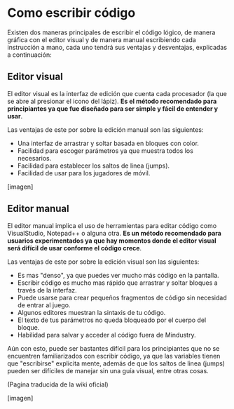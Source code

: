 # Como escribir código

Existen dos maneras principales de escribir el código lógico, de manera gráfica con el editor visual y de manera manual escribiendo cada instrucción a mano, cada uno tendrá sus ventajas y desventajas, explicadas a continuación:

## Editor visual

El editor visual es la interfaz de edición que cuenta cada procesador (la que se abre al presionar el icono del lápiz). **Es el método recomendado para principiantes ya que fue diseñado para ser simple y fácil de entender y usar**.

Las ventajas de este por sobre la edición manual son las siguientes:

* Una interfaz de arrastrar y soltar basada en bloques con color.
* Facilidad para escoger parámetros ya que muestra todos los necesarios.
* Facilidad para establecer los saltos de linea (jumps).
* Facilidad de usar para los jugadores de móvil.

[imagen]

## Editor manual

El editor manual implica el uso de herramientas para editar código como VisualStudio, Notepad++ o alguna otra. **Es un método recomendado para usuarios experimentados ya que hay momentos donde el editor visual será difícil de usar conforme el código crece**.

Las ventajas de este por sobre la edición visual son las siguientes:

* Es mas "denso", ya que puedes ver mucho más código en la pantalla.
* Escribir código es mucho mas rápido que arrastrar y soltar bloques a través de la interfaz.
* Puede usarse para crear pequeños fragmentos de código sin necesidad de entrar al juego.
* Algunos editores muestran la sintaxis de tu código.
* El texto de tus parámetros no queda bloqueado por el cuerpo del bloque.
* Habilidad para salvar y acceder al código fuera de Mindustry.

Aún con esto, puede ser bastantes difícil para los principiantes que no se encuentren familiarizados con escribir código, ya que las variables tienen que "escribirse" explicita mente, además de que los saltos de linea (jumps) pueden ser difíciles de manejar sin una guía visual, entre otras cosas.

(Pagina traducida de la wiki oficial)

[imagen]
